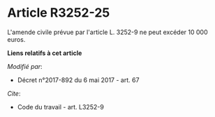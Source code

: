 # Article R3252-25

L'amende civile prévue par l'article L. 3252-9 ne peut excéder 10 000 euros.

**Liens relatifs à cet article**

_Modifié par_:

  - Décret n°2017-892 du 6 mai 2017 - art. 67

_Cite_:

  - Code du travail - art. L3252-9
